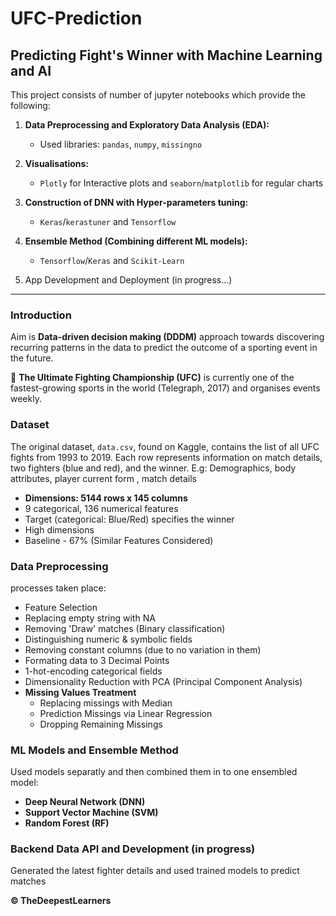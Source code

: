 # UFC-Prediction
## Predicting Fight's Winner with Machine Learning and AI

This project consists of number of jupyter notebooks which provide the following:

1. __Data Preprocessing and Exploratory Data Analysis (EDA):__
    - Used libraries: `pandas`, `numpy`, `missingno`
    
2. __Visualisations:__
    - `Plotly` for Interactive plots and `seaborn`/`matplotlib` for regular charts
    
3. __Construction of DNN with Hyper-parameters tuning:__
    - `Keras`/`kerastuner` and `Tensorflow`
    
4. __Ensemble Method (Combining different ML models):__
    - `Tensorflow`/`Keras` and `Scikit-Learn`
    
5. App Development and Deployment (in progress...)

---

### Introduction
Aim is __Data-driven decision making (DDDM)__ approach towards discovering recurring patterns in the data to predict the outcome of a sporting event in the future.

🥊 __The Ultimate Fighting Championship (UFC)__ is currently one of the fastest-growing sports in the world (Telegraph, 2017) and organises events weekly.

### Dataset
The original dataset, `data.csv`, found on Kaggle, contains the list of all UFC fights from 1993 to 2019. Each row represents information on match details, two fighters (blue and red), and the winner.
E.g: Demographics, body attributes, player current form , match details

- __Dimensions: 5144 rows x 145 columns__
- 9 categorical, 136 numerical features
- Target (categorical: Blue/Red) specifies the winner
- High dimensions
- Baseline - 67% (Similar Features Considered)

### Data Preprocessing
processes taken place:

- Feature Selection
- Replacing empty string with NA
- Removing 'Draw' matches (Binary classification)
- Distinguishing numeric & symbolic fields
- Removing constant columns (due to no variation in them)
- Formating data to 3 Decimal Points
- 1-hot-encoding categorical fields
- Dimensionality Reduction with PCA (Principal Component Analysis)
- __Missing Values Treatment__
  - Replacing missings with Median
  - Prediction Missings via Linear Regression
  - Dropping Remaining Missings
  
### ML Models and Ensemble Method
Used models separatly and then combined them in to one ensembled model:

- __Deep Neural Network (DNN)__
- __Support Vector Machine (SVM)__
- __Random Forest (RF)__

### Backend Data API and Development (in progress)
Generated the latest fighter details and used trained models to predict matches

__© TheDeepestLearners__



